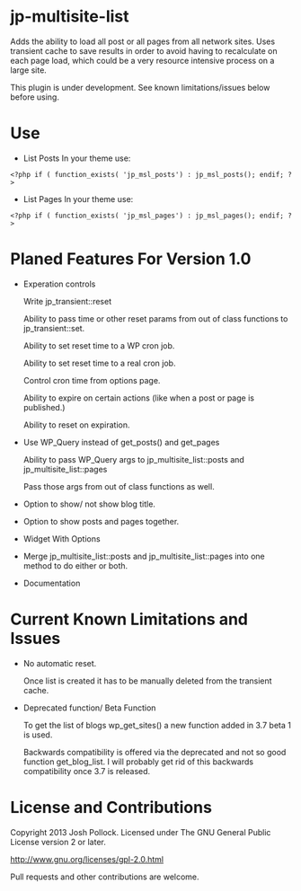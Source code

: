 jp-multisite-list
=================
Adds the ability to load all post or all pages from all network sites. Uses transient cache to save results in order to avoid having to recalculate on each page load, which could be a very resource intensive process on a large site.

This plugin is under development. See known limitations/issues below before using.

Use
===
* List Posts
In your theme use:

`<?php
	if ( function_exists( 'jp_msl_posts') :
		jp_msl_posts();
	endif;
?>`

* List Pages
In your theme use:

`<?php
	if ( function_exists( 'jp_msl_pages') :
		jp_msl_pages();
	endif;
?>`

Planed Features For Version 1.0
===============================
* Experation controls

	Write jp_transient::reset
	
	Ability to pass time or other reset params from out of class functions to jp_transient::set.
	
	Ability to set reset time to a WP cron job.
	
	Ability to set reset time to a real cron job.
	
	Control cron time from options page.
	
	Ability to expire on certain actions (like when a post or page is published.)
	
	Ability to reset on expiration.
	
* Use WP_Query instead of get_posts() and get_pages

	Ability to pass WP_Query args to jp_multisite_list::posts and jp_multisite_list::pages
	
	Pass those args from out of class functions as well.
	
* Option to show/ not show blog title.
* Option to show posts and pages together.
* Widget With Options
* Merge jp_multisite_list::posts and jp_multisite_list::pages into one method to do either or both.
* Documentation
	
Current Known Limitations and Issues
====================================
* No automatic reset.
	
	Once list is created it has to be manually deleted from the transient cache.
* Deprecated function/ Beta Function
	
	To get the list of blogs wp_get_sites() a new function added in 3.7 beta 1 is used.
	
	Backwards compatibility is offered via the deprecated and not so good function get_blog_list. I will probably get rid of this backwards compatibility once 3.7 is released.


License and Contributions
====================
Copyright 2013 Josh Pollock. Licensed under The GNU General Public License version 2 or later.

http://www.gnu.org/licenses/gpl-2.0.html

Pull requests and other contributions are welcome.

